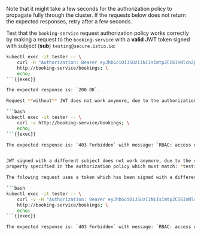 Note that it might take a few seconds for the authorization policy to propagate fully through the cluster.
If the requests below does not return the expected responses, retry after a few seconds.

Test that the `booking-service` request authorization policy works correctly by making a request to
the `booking-service` with a **valid** JWT token signed with subject (**sub**) `testing@secure.istio.io`:

```bash
kubectl exec -it tester -- \
    curl -H "Authorization: Bearer eyJhbGciOiJSUzI1NiIsImtpZCI6InNlcnZpY2VfYXBwX2tleXMiLCJ0eXAiOiJKV1QifQ.eyJleHAiOjQ4NjUzMTg3NDIsImdyb3VwcyI6WyJncm91cDIiXSwiaXNzIjoidGVzdGluZ0BzZWN1cmUuaXN0aW8uaW8iLCJzdWIiOiJ0ZXN0aW5nQHNlY3VyZS5pc3Rpby5pbyJ9.fUQyCIbrxAHdh80q3a9Ho3mybnF253SqNIwzVZ5Hfhl33X6ANGLU5byj1HK3EpwPGH-bhXNhxFN7RXBrL8ASaw12Geg88S9pVdirAHMUv03aEX2vfUDhLrCL6DhFRd76CAnRn-K_MsIzDy3CMUflU-xFFnZ2hELoHr8KfuUW57heaKr8Kn-ng3ife3x4kJBGR31H_THLdJxMFBrwYggdNwEW3X0cL3OOkKvQyTXe8TuMHQDaUEXUCit5jeEW24NoNJ8_bR8X42z7ok9EUQUtIUcXJnP2HVMehuj6fHnMb7l5Bug8W6n66hmadAl8mvQ73ln2l_65JPtF5F4uVh245g" \
    http://booking-service/bookings; \
    echo;
```{{exec}}

The expected response is: `200 OK`.

Request **without** JWT does not work anymore, due to the authorization policy:

```bash
kubectl exec -it tester -- \
    curl -v http://booking-service/bookings; \
    echo;
```{{exec}}

The expected response is: `403 Forbidden` with message: `RBAC: access denied`.


JWT signed with a different subject does not work anymore, due to the source request principal
property specified in the authorization policy which must match: *testing@secure.istio.io/testing@secure.istio.io*.

The folowing request uses a token which has been signed with a different subect (tom@secure.istio.io) instead of (testing@secure.istio.io):

```bash
kubectl exec -it tester -- \
    curl -v -H "Authorization: Bearer eyJhbGciOiJSUzI1NiIsImtpZCI6InNlcnZpY2VfYXBwX2tleXMiLCJ0eXAiOiJKV1QifQ.eyJleHAiOjQ4NjUzMTg5ODEsImdyb3VwcyI6WyJncm91cDIiXSwiaXNzIjoidGVzdGluZ0BzZWN1cmUuaXN0aW8uaW8iLCJzdWIiOiJ0b21Ac2VjdXJlLmlzdGlvLmlvIn0.HyKAoKcDLqJGMUw0tqWehpfiuY6LJ3eeK9I5AfrJ79mQo_ZMOml4YDmMz30LBAt1uW5Db3KWL782IAI7wuFRLNzVWrwU06Xc1ay1JRRBUwYqu_6wIB18j-5epFz-Y_Bftb9EznFxEijgS_oA2l9zz4QcgxYdNzQM3_xWxnkrPUSgNa-UWj12WrI3O6rQ-1SyWv98yS99BJimvHQ6Qot_AHjBsJeolQM6jSNItLGAXiK3xAV-CoRJiGMa6g0rVI6DAdVLZ2LwtY7zQmZ4QjGMg2byjcX-WG3DX73-HUesaObmDvscJxMUAjj5AFZcYEd-tDLSWCCmEd4eEL7lp5hOkA" \
    http://booking-service/bookings; \
    echo;
```{{exec}}

The expected response is: `403 Forbidden` with message: `RBAC: access denied`.
